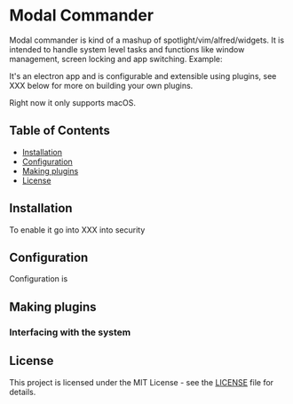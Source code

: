 # Modal Commander

Modal commander is kind of a mashup of spotlight/vim/alfred/widgets. It is intended to handle system level tasks and functions like window management, screen locking and app switching. Example:


It's an electron app and is configurable and extensible using plugins, see XXX below for more on building your own plugins.

Right now it only supports macOS.

## Table of Contents
- [Installation](#installation)
- [Configuration](#configuration)
- [Making plugins](#making_plugins)
- [License](#license)

## Installation


To enable it go into XXX into security



## Configuration

Configuration is 

## Making plugins

### Interfacing with the system

### 

## License

This project is licensed under the MIT License - see the [LICENSE](LICENSE) file for details.

